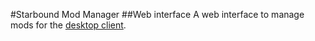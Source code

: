 #Starbound Mod Manager
##Web interface
A web interface to manage mods for the [desktop client](https://github.com/sb-modman/sb-modman-client).